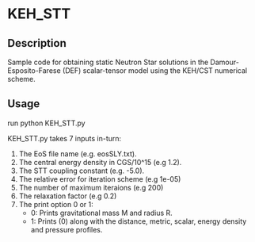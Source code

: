 # KEH_STT

## Description

Sample code for obtaining static Neutron Star solutions in the Damour-Esposito-Farese (DEF) scalar-tensor model using the KEH/CST numerical scheme.

## Usage

run python KEH_STT.py

KEH_STT.py takes 7 inputs in-turn:

1. The EoS file name (e.g. eosSLY.txt).
2. The central energy density in CGS/10^15 (e.g 1.2).
3. The STT coupling constant (e.g. -5.0).
4. The relative error for iteration scheme (e.g 1e-05)
5. The number of maximum iteraions (e.g 200)
6. The relaxation factor (e.g 0.2)
7. The print option 0 or 1:
    -  0: Prints gravitational mass M and radius R.
    -  1: Prints (0) along with the distance, metric, scalar, energy density and pressure profiles.
